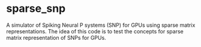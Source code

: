 # sparse_snp

A simulator of Spiking Neural P systems (SNP) for GPUs using sparse matrix representations. The idea of this code is to test the concepts for sparse matrix representation of SNPs for GPUs.

